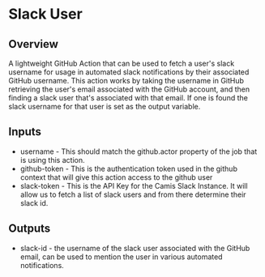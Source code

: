 # Slack User
## Overview
A lightweight GitHub Action that can be used to fetch a user's slack username for usage in automated slack notifications by their associated GitHub username. This action works by taking the username in GitHub retrieving the user's email associated with the GitHub account, and then finding a slack user that's associated with that email. If one is found the slack username for that user is set as the output variable.

## Inputs
* username - This should match the github.actor property of the job that is using this action.
* github-token - This is the authentication token used in the github context that will give this action access to the github user
* slack-token - This is the API Key for the Camis Slack Instance. It will allow us to fetch a list of slack users and from there determine their slack id.

## Outputs
* slack-id - the username of the slack user associated with the GitHub email, can be used to mention the user in various automated notifications.